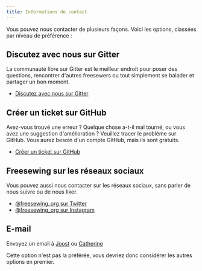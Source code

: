 ```yaml
---
title: Informations de contact
---
```


Vous pouvez nous contacter de plusieurs façons. Voici les options, classées par niveau de préférence :

## Discutez avec nous sur Gitter
La communauté libre sur Gitter est le meilleur endroit pour poser des questions, rencontrer d'autres freesewers ou tout simplement se balader et partager un bon moment.

 - [Discutez avec nous sur Gitter](https://gitter.im/freesewing/chat)

## Créer un ticket sur GitHub

Avez-vous trouvé une erreur ? Quelque chose a-t-il mal tourné, ou vous avez une suggestion d'amélioration ? Veuillez tracer le problème sur GitHub. Vous aurez besoin d'un compte GitHub, mais ils sont gratuits.

 - [Créer un ticket sur GitHub](https://github.com/freesewing/website/issues/new)

## Freesewing sur les réseaux sociaux

Vous pouvez aussi nous contacter sur les réseaux sociaux, sans parler de nous suivre ou de nous liker.

 - [@freesewing_org sur Twitter](https://twitter.com/intent/follow?screen_name=freesewing_org)
 - [@freesewing_org sur Instagram](https://www.instagram.com/freesewing_org/)

## E-mail

Envoyez un email à [Joost](mailto:joost@decock.org?subject=Freesewing) ou [Catherine](mailto:ji.catherine@gmail.com?subject=Freesewing)

<Note>

Cette option n'est pas la préférée, vous devriez donc considérer les autres options en premier.

</Note>



